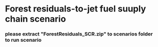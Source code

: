 # Forest residuals-to-jet fuel suuply chain scenario

### please extract "ForestResiduals_SCR.zip" to scenarios folder to run scenario
